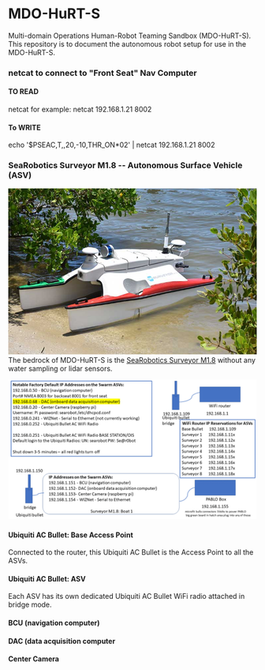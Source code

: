 # MDO-HuRT-S
Multi-domain Operations Human-Robot Teaming Sandbox (MDO-HuRT-S). This repository is to document the autonomous robot setup for use in the MDO-HuRT-S.

### netcat to connect to "Front Seat" Nav Computer
#### TO READ
netcat <IP> <port>
for example: netcat 192.168.1.21 8002

#### To WRITE
  echo '$PSEAC,T,,20,-10,THR_ON*02' | netcat 192.168.1.21 8002

### SeaRobotics Surveyor M1.8 -- Autonomous Surface Vehicle (ASV)
![Surveyor M1.8](sr-surveyorm1-8-shore.jpg)
The bedrock of MDO-HuRT-S is the [SeaRobotics Surveyor M1.8](https://www.searobotics.com/products/autonomous-surface-vehicles/sr-surveyor-class) without any water sampling or lidar sensors.

![Network Setup](searobotics-setup.png)

#### Ubiquiti AC Bullet: Base Access Point
Connected to the router, this Ubiquiti AC Bullet is the Access Point to all the ASVs.

#### Ubiquiti AC Bullet: ASV
Each ASV has its own dedicated Ubiquiti AC Bullet WiFi radio attached in bridge mode.

#### BCU (navigation computer)

#### DAC (data acquisition computer

#### Center Camera
